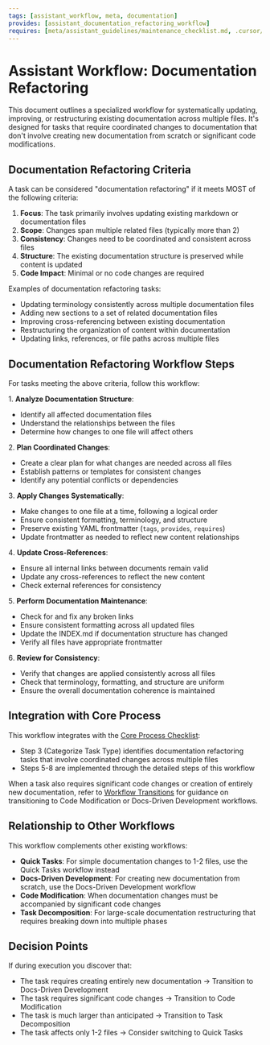 ```yaml
---
tags: [assistant_workflow, meta, documentation]
provides: [assistant_documentation_refactoring_workflow]
requires: [meta/assistant_guidelines/maintenance_checklist.md, .cursor/rules/assistant.mdc, meta/assistant_workflows/workflow_transitions.md]
---
```


# Assistant Workflow: Documentation Refactoring

This document outlines a specialized workflow for systematically updating, improving, or restructuring existing documentation across multiple files. It's designed for tasks that require coordinated changes to documentation that don't involve creating new documentation from scratch or significant code modifications.

## Documentation Refactoring Criteria

A task can be considered "documentation refactoring" if it meets MOST of the following criteria:

1. **Focus**: The task primarily involves updating existing markdown or documentation files
2. **Scope**: Changes span multiple related files (typically more than 2)
3. **Consistency**: Changes need to be coordinated and consistent across files
4. **Structure**: The existing documentation structure is preserved while content is updated
5. **Code Impact**: Minimal or no code changes are required

Examples of documentation refactoring tasks:
- Updating terminology consistently across multiple documentation files
- Adding new sections to a set of related documentation files
- Improving cross-referencing between existing documentation
- Restructuring the organization of content within documentation
- Updating links, references, or file paths across multiple files

## Documentation Refactoring Workflow Steps

For tasks meeting the above criteria, follow this workflow:

1️. **Analyze Documentation Structure**:
   - Identify all affected documentation files
   - Understand the relationships between the files
   - Determine how changes to one file will affect others

2️. **Plan Coordinated Changes**:
   - Create a clear plan for what changes are needed across all files
   - Establish patterns or templates for consistent changes
   - Identify any potential conflicts or dependencies

3️. **Apply Changes Systematically**:
   - Make changes to one file at a time, following a logical order
   - Ensure consistent formatting, terminology, and structure
   - Preserve existing YAML frontmatter (`tags`, `provides`, `requires`)
   - Update frontmatter as needed to reflect new content relationships

4️. **Update Cross-References**:
   - Ensure all internal links between documents remain valid
   - Update any cross-references to reflect the new content
   - Check external references for consistency

5️. **Perform Documentation Maintenance**:
   - Check for and fix any broken links
   - Ensure consistent formatting across all updated files
   - Update the INDEX.md if documentation structure has changed
   - Verify all files have appropriate frontmatter

6️. **Review for Consistency**:
   - Verify that changes are applied consistently across all files
   - Check that terminology, formatting, and structure are uniform
   - Ensure the overall documentation coherence is maintained

## Integration with Core Process

This workflow integrates with the [Core Process Checklist](mdc:.cursor/rules/assistant.mdc):

- Step 3 (Categorize Task Type) identifies documentation refactoring tasks that involve coordinated changes across multiple files
- Steps 5-8 are implemented through the detailed steps of this workflow

When a task also requires significant code changes or creation of entirely new documentation, refer to [Workflow Transitions](mdc:meta/assistant_workflows/workflow_transitions.md) for guidance on transitioning to Code Modification or Docs-Driven Development workflows.

## Relationship to Other Workflows

This workflow complements other existing workflows:

- **Quick Tasks**: For simple documentation changes to 1-2 files, use the Quick Tasks workflow instead
- **Docs-Driven Development**: For creating new documentation from scratch, use the Docs-Driven Development workflow
- **Code Modification**: When documentation changes must be accompanied by significant code changes
- **Task Decomposition**: For large-scale documentation restructuring that requires breaking down into multiple phases

## Decision Points

If during execution you discover that:
- The task requires creating entirely new documentation → Transition to Docs-Driven Development
- The task requires significant code changes → Transition to Code Modification
- The task is much larger than anticipated → Transition to Task Decomposition
- The task affects only 1-2 files → Consider switching to Quick Tasks 